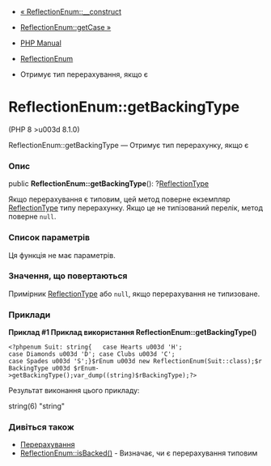 - [« ReflectionEnum::\_\_construct](reflectionenum.construct.md)
- [ReflectionEnum::getCase »](reflectionenum.getcase.md)

- [PHP Manual](index.md)
- [ReflectionEnum](class.reflectionenum.md)
- Отримує тип перерахування, якщо є

# ReflectionEnum::getBackingType

(PHP 8 \>u003d 8.1.0)

ReflectionEnum::getBackingType — Отримує тип перерахунку, якщо є

### Опис

public **ReflectionEnum::getBackingType**():
?[ReflectionType](class.reflectiontype.md)

Якщо перерахування є типовим, цей метод поверне екземпляр
[ReflectionType](class.reflectiontype.md) типу перерахунку. Якщо це
не типізований перелік, метод поверне `null`.

### Список параметрів

Ця функція не має параметрів.

### Значення, що повертаються

Примірник [ReflectionType](class.reflectiontype.md) або `null`, якщо
перерахування не типизоване.

### Приклади

**Приклад #1 Приклад використання **ReflectionEnum::getBackingType()****

`<?phpenum Suit: string{   case Hearts u003d 'H'; case Diamonds u003d 'D'; case Clubs u003d 'C'; case Spades u003d 'S';}$rEnum u003d new ReflectionEnum(Suit::class);$rBackingType u003d $rEnum->getBackingType();var_dump((string)$rBackingType);?> `

Результат виконання цього прикладу:

string(6) "string"

### Дивіться також

- [Перерахування](language.enumerations.md)
- [ReflectionEnum::isBacked()](reflectionenum.isbacked.md) -
Визначає, чи є перерахування типовим
